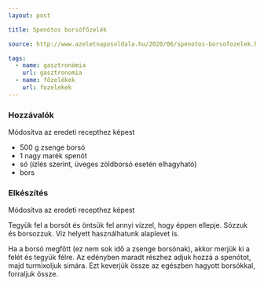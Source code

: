 ```yaml
---
layout: post

title: Spenótos borsófőzelék

source: http://www.azeletnaposoldala.hu/2020/06/spenotos-borsofozelek.html

tags:
  - name: gasztronómia
    url: gasztronomia
  - name: főzelékek
    url: fozelekek
---
```


### Hozzávalók
Módosítva az eredeti recepthez képest

 - 500 g zsenge borsó
 - 1 nagy marék spenót
 - só (ízlés szerint, üveges zöldborsó esetén elhagyható)
 - bors


### Elkészítés
Módosítva az eredeti recepthez képest

Tegyük fel a borsót és öntsük fel annyi vízzel, hogy éppen ellepje. Sózzuk és 
 borsozzuk. Víz helyett használhatunk alaplevet is.

Ha a borsó megfőtt (ez nem sok idő a zsenge borsónak), akkor merjük ki a felét 
 és tegyük félre. Az edényben maradt részhez adjuk hozzá a spenótot, majd 
 turmixoljuk simára. Ezt keverjük össze az egészben hagyott borsókkal, forraljuk 
 össze.
